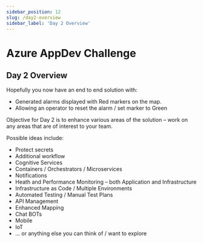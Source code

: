 ```yaml
---
sidebar_position: 12
slug: /day2-overview
sidebar_label: 'Day 2 Overview'
---
```

# Azure AppDev Challenge

## Day 2 Overview

Hopefully you now have an end to end solution with:

- Generated alarms displayed with Red markers on the map.
- Allowing an operator to reset the alarm / set marker to Green

Objective for Day 2 is to enhance various areas of the solution – work on any areas that are of interest to your team.

Possible ideas include:

- Protect secrets
- Additional workflow
- Cognitive Services
- Containers / Orchestrators / Microservices
- Notifications
- Heath and Performance Monitoring – both Application and Infrastructure
- Infrastructure as Code / Multiple Environments
- Automated Testing / Manual Test Plans
- API Management
- Enhanced Mapping
- Chat BOTs
- Mobile
- IoT
- ... or anything else you can think of / want to explore
